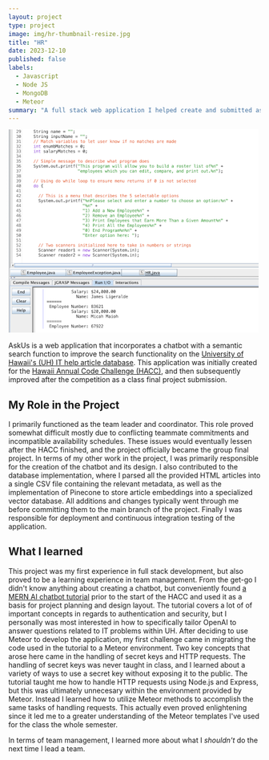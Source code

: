 ```yaml
---
layout: project
type: project
image: img/hr-thumbnail-resize.jpg
title: "HR"
date: 2023-12-10
published: false
labels:
  - Javascript
  - Node JS
  - MongoDB
  - Meteor
summary: "A full stack web application I helped create and submitted as my ICS 314 Final Project"
---
```


<img src="../img/hr-screenshot.png" class="img-thumbnail" >

AskUs is a web application that incorporates a chatbot with a semantic search function to improve the search functionality on the [University of Hawaii's (UH) IT help article database](https://www.hawaii.edu/its/ask-us/). This application was initially created for the [Hawaii Annual Code Challenge (HACC)](https://hacc.hawaii.gov/), and then subsequently improved after the competition as a class final project submission.

## My Role in the Project

I primarily functioned as the team leader and coordinator. This role proved somewhat difficult mostly due to conflicting teammate commitments and incompatible availability schedules. These issues would eventually lessen after the HACC finished, and the project officially became the group final project. In terms of my other work in the project, I was primarily responsible for the creation of the chatbot and its design. I also contributed to the database implementation, where I parsed all the provided HTML articles into a single CSV file containing the relevant metadata, as well as the implementation of Pinecone to store article embeddings into a specialized vector database. All additions and changes typically went through me before committing them to the main branch of the project. Finally I was responsible for deployment and continuous integration testing of the application.  

## What I learned

This project was my first experience in full stack development, but also proved to be a learning experience in team management. From the get-go I didn't know anything about creating a chatbot, but conveniently found [a MERN AI chatbot tutorial](https://www.youtube.com/watch?v=PX_YOfEdhRg) prior to the start of the HACC and used it as a basis for project planning and design layout. The tutorial covers a lot of of important concepts in regards to authentication and security, but I personally was most interested in how to specifically tailor OpenAI to answer questions related to IT problems within UH. After deciding to use Meteor to develop the application, my first challenge came in migrating the code used in the tutorial to a Meteor environment. Two key concepts that arose here came in the handling of secret keys and HTTP requests. The handling of secret keys was never taught in class, and I learned about a variety of ways to use a secret key without exposing it to the public. The tutorial taught me how to handle HTTP requests using Node.js and Express, but this was ultimately unnecesary within the environment provided by Meteor. Instead I learned how to utilize Meteor methods to accomplish the same tasks of handling requests. This actually even proved enlightening since it led me to a greater understanding of the Meteor templates I've used for the class the whole semester.

In terms of team management, I learned more about what I *shouldn't* do the next time I lead a team.

